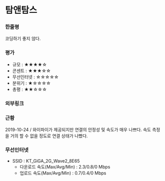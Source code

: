 # 탐앤탐스

### 한줄평

코딩하기 좋지 않다.

### 평가

- 규모 : ★★★★☆
- 콘센트 : ★★★☆☆
- 무선인터넷 : ☆☆☆☆☆
- 분위기 : ★☆☆☆☆
- 총평 : ★★☆☆☆

### 외부링크

### 근황

2019-10-24 / 와이파이가 제공되지만 연결의 안정성 및 속도가 매우 나쁘다. 속도 측정을 거의 할 수 없을 정도로 연결 상태가 나빴다.

### 무선인터넷
- SSID : KT_GiGA_2G_Wave2_8E65
    - 다운로드 속도(Max/Avg/Min) : 2.3/0.8/0 Mbps
    - 업로드 속도(Max/Avg/Min) : 0.7/0.4/0 Mbps